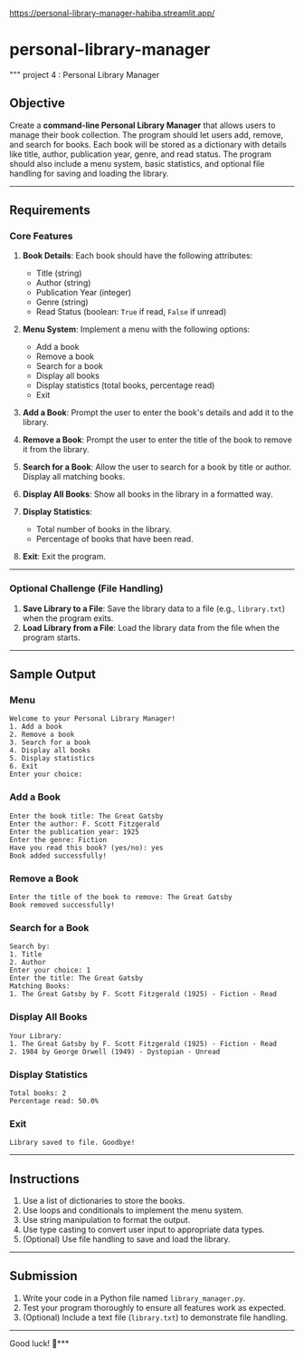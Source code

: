https://personal-library-manager-habiba.streamlit.app/

# personal-library-manager
""" project 4 : Personal Library Manager

## Objective

Create a **command-line Personal Library Manager** that allows users to manage their book collection. The program should let users add, remove, and search for books. Each book will be stored as a dictionary with details like title, author, publication year, genre, and read status. The program should also include a menu system, basic statistics, and optional file handling for saving and loading the library.

----------

## Requirements

### Core Features

1.  **Book Details**: Each book should have the following attributes:
    
    -   Title (string)
    -   Author (string)
    -   Publication Year (integer)
    -   Genre (string)
    -   Read Status (boolean: `True` if read, `False` if unread)
2.  **Menu System**: Implement a menu with the following options:
    
    -   Add a book
    -   Remove a book
    -   Search for a book
    -   Display all books
    -   Display statistics (total books, percentage read)
    -   Exit

3.  **Add a Book**: Prompt the user to enter the book's details and add it to the library.
4.  **Remove a Book**: Prompt the user to enter the title of the book to remove it from the library.
5.  **Search for a Book**: Allow the user to search for a book by title or author. Display all matching books.
6.  **Display All Books**: Show all books in the library in a formatted way.
7.  **Display Statistics**:
    
    -   Total number of books in the library.
    -   Percentage of books that have been read.
8.  **Exit**: Exit the program.
    
----------

### Optional Challenge (File Handling)

1.  **Save Library to a File**: Save the library data to a file (e.g., `library.txt`) when the program exits.
2.  **Load Library from a File**: Load the library data from the file when the program starts.
----------

## Sample Output

### Menu

```
Welcome to your Personal Library Manager!  
1. Add a book  
2. Remove a book  
3. Search for a book  
4. Display all books  
5. Display statistics  
6. Exit  
Enter your choice:  

```

### Add a Book

```
Enter the book title: The Great Gatsby  
Enter the author: F. Scott Fitzgerald  
Enter the publication year: 1925  
Enter the genre: Fiction  
Have you read this book? (yes/no): yes  
Book added successfully!  

```

### Remove a Book

```
Enter the title of the book to remove: The Great Gatsby  
Book removed successfully!  

```

### Search for a Book

```
Search by:  
1. Title  
2. Author  
Enter your choice: 1  
Enter the title: The Great Gatsby  
Matching Books:  
1. The Great Gatsby by F. Scott Fitzgerald (1925) - Fiction - Read  

```

### Display All Books

```
Your Library:  
1. The Great Gatsby by F. Scott Fitzgerald (1925) - Fiction - Read  
2. 1984 by George Orwell (1949) - Dystopian - Unread  

```

### Display Statistics

```
Total books: 2  
Percentage read: 50.0%  

```

### Exit

```
Library saved to file. Goodbye!  

```

----------

## Instructions

1.  Use a list of dictionaries to store the books.
2.  Use loops and conditionals to implement the menu system.
3.  Use string manipulation to format the output.
4.  Use type casting to convert user input to appropriate data types.
5.  (Optional) Use file handling to save and load the library.

----------

## Submission

1.  Write your code in a Python file named `library_manager.py`.
2.  Test your program thoroughly to ensure all features work as expected.
3.  (Optional) Include a text file (`library.txt`) to demonstrate file handling.

----------

Good luck! 🚀***
